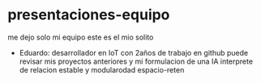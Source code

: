 # presentaciones-equipo
me dejo solo mi equipo este es el mio solito
- Eduardo: desarrollador en IoT con 2años de trabajo en github puede revisar mis proyectos anteriores y mi formulacion de una IA interprete de relacion estable y modularodad espacio-reten
